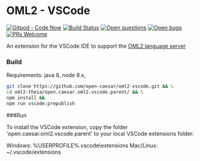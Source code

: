 # OML2 - VSCode

[![Gitpod - Code Now](https://img.shields.io/badge/Gitpod-code%20now-blue.svg?longCache=true)](https://gitpod.io#https://github.com/open-caesar/oml2-vscode)
[![Build Status](https://travis-ci.org/open-caesar/oml2-vscode.svg?branch=master)](https://travis-ci.org/open-caesar/oml2-vscode)
[![Open questions](https://img.shields.io/badge/Open-questions-lightgrey.svg?style=flat-curved)](https://github.com/open-caesar/oml2-vscode/labels/question)
[![Open bugs](https://img.shields.io/badge/Open-bugs-red.svg?style=flat-curved)](https://github.com/open-caesar/oml2-vscode/labels/bug)
[![PRs Welcome](https://img.shields.io/badge/PRs-welcome-yellowgreen.svg?style=flat-curved)](https://github.com/open-caesar/oml2-vscode/labels/help%20wanted)

An extension for the VSCode IDE to support the [OML2 language server](https://github.com/open-caesar/oml2-language-server)

### Build

Requirements: java 8, node 8.x, 

```bash
git clone https://github.com/open-caesar/oml2-vscode.git && \
cd oml2-theia/open.caesar.oml2.vscode.parent/ && \
npm install &&
npm run vscode:prepublish
```
###Run

To install the VSCode extension, copy the folder 'open.caesar.oml2.vscode.parent' to your local VSCode extensions folder:

Windows: %USERPROFILE%\.vscode\extensions
Mac/Linux: ~/.vscode/extensions
